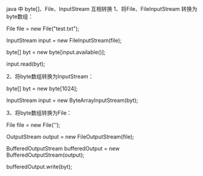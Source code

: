 java 中 byte[]、File、InputStream 互相转换
1、将File、FileInputStream 转换为byte数组：

File file = new File("test.txt");

InputStream input = new FileInputStream(file);

byte[] byt = new byte[input.available()];

input.read(byt);

 

2、将byte数组转换为InputStream：

byte[] byt = new byte[1024];

InputStream input = new ByteArrayInputStream(byt);

 

3、将byte数组转换为File：

File file = new File('');

OutputStream output = new FileOutputStream(file);

BufferedOutputStream bufferedOutput = new BufferedOutputStream(output);

bufferedOutput.write(byt);